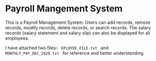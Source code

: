 # Payroll Mangement System

This is a Payroll Management System. Users can add records, remove records, modify records, delete records, or search records. The salary records (salary statement and salary slip) can also be displayed for all employees.

I have attached two files- <code> EPLOYEE_FILE.txt </code> and <code> MONTHLY_PAY_DEC_2020.txt </code> for reference and better understanding.
